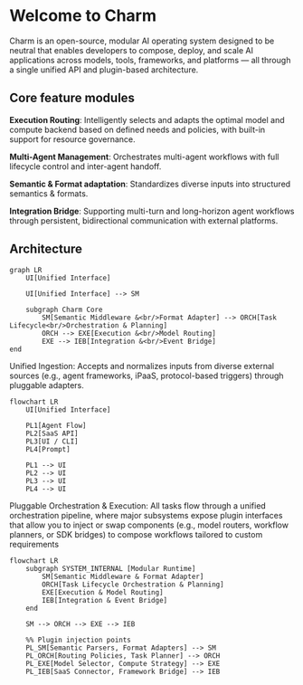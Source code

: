 # Welcome to Charm

Charm is an open-source, modular AI operating system designed to be neutral that enables developers to compose, deploy, and scale AI applications across models, tools, frameworks, and platforms — all through a single unified API and plugin-based architecture.

## Core feature modules

**Execution Routing**:
Intelligently selects and adapts the optimal model and compute backend based on defined needs and policies, with built-in support for resource governance.

**Multi-Agent Management**:
Orchestrates multi-agent workflows with full lifecycle control and inter-agent handoff.

**Semantic & Format adaptation**:
Standardizes diverse inputs into structured semantics & formats.

**Integration Bridge**:
Supporting multi-turn and long-horizon agent workflows through persistent, bidirectional communication with external platforms.

## Architecture

```mermaid
graph LR
    UI[Unified Interface]

    UI[Unified Interface] --> SM

    subgraph Charm Core
        SM[Semantic Middleware &<br/>Format Adapter] --> ORCH[Task Lifecycle<br/>Orchestration & Planning]
        ORCH --> EXE[Execution &<br/>Model Routing]
        EXE --> IEB[Integration &<br/>Event Bridge]
end
```
Unified Ingestion:
Accepts and normalizes inputs from diverse external sources (e.g., agent frameworks, iPaaS, protocol-based triggers) through pluggable adapters.

```mermaid
flowchart LR
    UI[Unified Interface]

    PL1[Agent Flow]
    PL2[SaaS API]
    PL3[UI / CLI]
    PL4[Prompt]

    PL1 --> UI
    PL2 --> UI
    PL3 --> UI
    PL4 --> UI
```
Pluggable Orchestration & Execution:
All tasks flow through a unified orchestration pipeline, where major subsystems expose plugin interfaces that allow you to inject or swap components (e.g., model routers, workflow planners, or SDK bridges) to compose workflows tailored to custom requirements

```mermaid
flowchart LR
    subgraph SYSTEM_INTERNAL [Modular Runtime]
        SM[Semantic Middleware & Format Adapter]
        ORCH[Task Lifecycle Orchestration & Planning]
        EXE[Execution & Model Routing]
        IEB[Integration & Event Bridge]
    end

    SM --> ORCH --> EXE --> IEB

    %% Plugin injection points
    PL_SM[Semantic Parsers, Format Adapters] --> SM
    PL_ORCH[Routing Policies, Task Planner] --> ORCH
    PL_EXE[Model Selector, Compute Strategy] --> EXE
    PL_IEB[SaaS Connector, Framework Bridge] --> IEB
```
